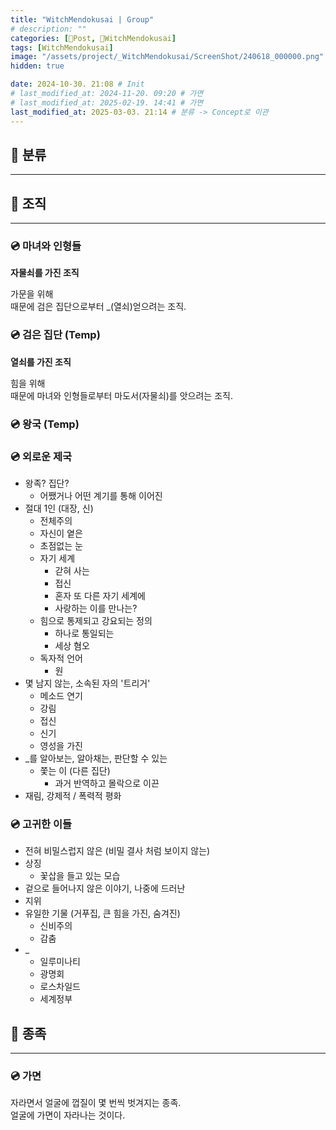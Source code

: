 ```yaml
---
title: "WitchMendokusai | Group"
# description: ""
categories: [📀Post, 🥥WitchMendokusai]
tags: [WitchMendokusai]
image: "/assets/project/_WitchMendokusai/ScreenShot/240618_000000.png"
hidden: true

date: 2024-10-30. 21:08 # Init
# last_modified_at: 2024-11-20. 09:20 # 가면
# last_modified_at: 2025-02-19. 14:41 # 가면
last_modified_at: 2025-03-03. 21:14 # 분류 -> Concept로 이관
---
```


## 📀 분류

---

## 📀 조직

---

### 💿 마녀와 인형들

**자물쇠를 가진 조직**  

가문을 위해  
때문에 검은 집단으로부터 _(열쇠)얻으려는 조직.  

### 💿 검은 집단 (Temp)

**열쇠를 가진 조직**  

힘을 위해  
때문에 마녀와 인형들로부터 마도서(자물쇠)를 앗으려는 조직.  

### 💿 왕국 (Temp)

### 💿 외로운 제국

- 왕족? 집단?
  - 어쨌거나 어떤 계기를 통해 이어진
- 절대 1인 (대장, 신)
  - 전체주의
  - 자신이 옅은
  - 초점없는 눈
  - 자기 세계
    - 갇혀 사는
    - 접신
    - 혼자 또 다른 자기 세계에
    - 사랑하는 이를 만나는?
  - 힘으로 통제되고 강요되는 정의
    - 하나로 통일되는
    - 세상 혐오
  - 독자적 언어
    - 원
- 몇 남지 않는, 소속된 자의 '트리거'
  - 메소드 연기
  - 강림
  - 접신
  - 신기
  - 영성을 가진
- _를 알아보는, 알아채는, 판단할 수 있는
  - 쫓는 이 (다른 집단)
    - 과거 반역하고 몰락으로 이끈
- 재림, 강제적 / 폭력적 평화

### 💿 고귀한 이들

- 전혀 비밀스럽지 않은 (비밀 결사 처럼 보이지 않는)
- 상징
  - 꽃삽을 들고 있는 모습
- 겉으로 들어나지 않은 이야기, 나중에 드러난
- 지위
- 유일한 기물 (거푸집, 큰 힘을 가진, 숨겨진)
  - 신비주의
  - 감춤
- _
  - 일루미나티
  - 광명회
  - 로스차일드
  - 세계정부

## 📀 종족

---

### 💿 가면

자라면서 얼굴에 껍질이 몇 번씩 벗겨지는 종족.  
얼굴에 가면이 자라나는 것이다.  
